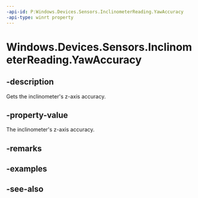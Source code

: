 ----api-id: P:Windows.Devices.Sensors.InclinometerReading.YawAccuracy
-api-type: winrt property
---<!-- Property syntaxpublic Windows.Devices.Sensors.MagnetometerAccuracy YawAccuracy { get; }--># Windows.Devices.Sensors.InclinometerReading.YawAccuracy## -descriptionGets the inclinometer's z-axis accuracy.## -property-valueThe inclinometer's z-axis accuracy.## -remarks## -examples## -see-also